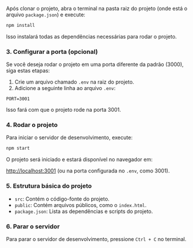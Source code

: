 Após clonar o projeto, abra o terminal na pasta raiz do projeto (onde está o arquivo `package.json`) e execute:

```bash
npm install
```

Isso instalará todas as dependências necessárias para rodar o projeto.

### 3. Configurar a porta (opcional)
Se você deseja rodar o projeto em uma porta diferente da padrão (3000), siga estas etapas:

1. Crie um arquivo chamado `.env` na raiz do projeto.
2. Adicione a seguinte linha ao arquivo `.env`:

```env
PORT=3001
```

Isso fará com que o projeto rode na porta 3001.

### 4. Rodar o projeto
Para iniciar o servidor de desenvolvimento, execute:

```bash
npm start
```

O projeto será iniciado e estará disponível no navegador em:

[http://localhost:3001](http://localhost:3001) (ou na porta configurada no `.env`, como 3001).

### 5. Estrutura básica do projeto
- `src`: Contém o código-fonte do projeto.
- `public`: Contém arquivos públicos, como o `index.html`.
- `package.json`: Lista as dependências e scripts do projeto.

### 6. Parar o servidor
Para parar o servidor de desenvolvimento, pressione `Ctrl + C` no terminal.
